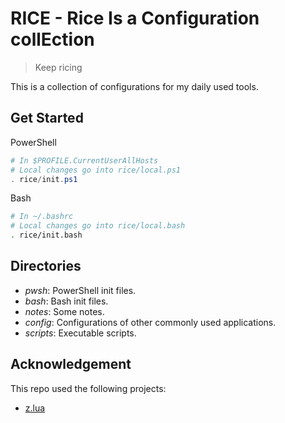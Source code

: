 # RICE - Rice Is a Configuration collEction

> Keep ricing

This is a collection of configurations for my daily used tools.

## Get Started

PowerShell

```powershell
# In $PROFILE.CurrentUserAllHosts
# Local changes go into rice/local.ps1
. rice/init.ps1
```

Bash

```bash
# In ~/.bashrc
# Local changes go into rice/local.bash
. rice/init.bash
```

## Directories

- *pwsh*: PowerShell init files.
- *bash*: Bash init files.
- *notes*: Some notes.
- *config*: Configurations of other commonly used applications.
- *scripts*: Executable scripts.

## Acknowledgement

This repo used the following projects:

- [z.lua][zlua_url]

[zlua_url]: https://github.com/skywind3000/z.lua
